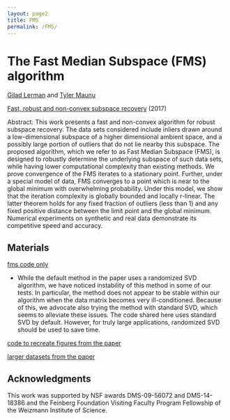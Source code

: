 ```yaml
---
layout: page2
title: FMS
permalink: /FMS/
---
```


# The Fast Median Subspace (FMS) algorithm

[Gilad Lerman](http://www-users.math.umn.edu/~lerman/) and [Tyler Maunu](https://twmaunu.github.io/)

[Fast, robust and non-convex subspace recovery](https://arxiv.org/abs/1406.6145) (2017)

Abstract:
This work presents a fast and non-convex algorithm for robust subspace recovery.
The data sets considered include inliers drawn around a low-dimensional
subspace of a higher dimensional ambient space, and a possibly large portion of
outliers that do not lie nearby this subspace. The proposed algorithm, which we
refer to as Fast Median Subspace (FMS), is designed to robustly determine the
underlying subspace of such data sets, while having lower computational complexity
than existing methods. We prove convergence of the FMS iterates to a
stationary point. Further, under a special model of data, FMS converges to a
point which is near to the global minimum with overwhelming probability. Under
this model, we show that the iteration complexity is globally bounded and
locally r-linear. The latter theorem holds for any fixed fraction of outliers (less
than 1) and any fixed positive distance between the limit point and the global
minimum. Numerical experiments on synthetic and real data demonstrate its
competitive speed and accuracy.

## Materials

[fms code only](https://drive.google.com/file/d/1l7CvgHd4Ljg8FRfOMmGtgFIhIKSPxrYw/view?usp=sharing)

* While the default method in the paper uses a randomized SVD algorithm, we have noticed instability of this method in some of our tests. In particular, the method does not appear to be stable within our algorithm when the data matrix becomes very ill-conditioned. Because of this, we advocate also trying the method with standard SVD, which seems to alleviate these issues. The code shared here uses standard SVD by default. However, for truly large applications, randomized SVD should be used to save time.


[code to recreate figures from the paper](https://drive.google.com/file/d/0B3WZIZpLrsPYR3ZfRHJvdUJCMHM/view?usp=sharing)

[larger datasets from the paper](https://drive.google.com/file/d/0B3WZIZpLrsPYaEJYZk9icWVwcEk/view?usp=sharing)

## Acknowledgments

This work was supported by NSF awards DMS-09-56072 and DMS-14-18386
and the Feinberg Foundation Visiting Faculty Program Fellowship of the Weizmann
Institute of Science.

